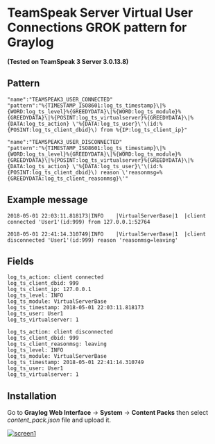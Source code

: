 TeamSpeak Server Virtual User Connections GROK pattern for Graylog
==================================================================

**(Tested on TeamSpeak 3 Server 3.0.13.8)**

Pattern
-------

	"name":"TEAMSPEAK3_USER_CONNECTED"
	"pattern":"%{TIMESTAMP_ISO8601:log_ts_timestamp}\|%{WORD:log_ts_level}%{GREEDYDATA}\|%{WORD:log_ts_module}%{GREEDYDATA}\|%{POSINT:log_ts_virtualserver}%{GREEDYDATA}\|%{DATA:log_ts_action} \'%{DATA:log_ts_user}\'\(id:%{POSINT:log_ts_client_dbid}\) from %{IP:log_ts_client_ip}"

	"name":"TEAMSPEAK3_USER_DISCONNECTED"
	"pattern":"%{TIMESTAMP_ISO8601:log_ts_timestamp}\|%{WORD:log_ts_level}%{GREEDYDATA}\|%{WORD:log_ts_module}%{GREEDYDATA}\|%{POSINT:log_ts_virtualserver}%{GREEDYDATA}\|%{DATA:log_ts_action} \'%{DATA:log_ts_user}\'\(id:%{POSINT:log_ts_client_dbid}\) reason \'reasonmsg=%{GREEDYDATA:log_ts_client_reasonmsg}\'"

Example message
---------------

	2018-05-01 22:03:11.818173|INFO    |VirtualServerBase|1  |client connected 'User1'(id:999) from 127.0.0.1:52764
	
	2018-05-01 22:41:14.310749|INFO    |VirtualServerBase|1  |client disconnected 'User1'(id:999) reason 'reasonmsg=leaving'

Fields
------

    log_ts_action: client connected
    log_ts_client_dbid: 999
    log_ts_client_ip: 127.0.0.1
    log_ts_level: INFO
    log_ts_module: VirtualServerBase
    log_ts_timestamp: 2018-05-01 22:03:11.818173
    log_ts_user: User1
    log_ts_virtualserver: 1
    
    log_ts_action: client disconnected
    log_ts_client_dbid: 999
    log_ts_client_reasonmsg: leaving
    log_ts_level: INFO
    log_ts_module: VirtualServerBase
    log_ts_timestamp: 2018-05-01 22:41:14.310749
    log_ts_user: User1
    log_ts_virtualserver: 1


Installation
------------

Go to **Graylog Web Interface** -> **System** -> **Content Packs** then select *content_pack.json* file and upload it.

[![screen1](https://i.imgbox.com/HAsDC4FR.png)](https://i.imgbox.com/wP2n4HXH.png)